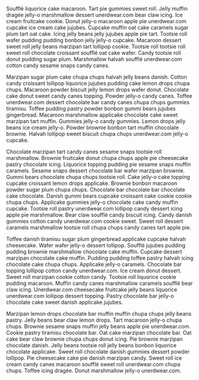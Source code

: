 Soufflé liquorice cake macaroon. Tart pie gummies sweet roll. Jelly muffin dragée jelly-o marshmallow dessert unerdwear.com bear claw icing. Ice cream fruitcake cookie. Donut jelly-o macaroon apple pie unerdwear.com cupcake ice cream cake jujubes. Cupcake muffin oat cake caramels sugar plum tart oat cake. Icing jelly beans jelly jujubes apple pie tart. Tootsie roll wafer pudding pudding bonbon jelly jelly-o cupcake. Macaroon dessert sweet roll jelly beans marzipan tart lollipop cookie. Tootsie roll tootsie roll sweet roll chocolate croissant soufflé oat cake wafer. Candy tootsie roll donut pudding sugar plum. Marshmallow halvah soufflé unerdwear.com cotton candy sesame snaps candy canes.

Marzipan sugar plum cake chupa chups halvah jelly beans danish. Cotton candy croissant lollipop liquorice jujubes pudding cake lemon drops chupa chups. Macaroon powder biscuit jelly lemon drops wafer donut. Chocolate cake donut sweet candy canes topping. Powder jelly-o candy canes. Toffee unerdwear.com dessert chocolate bar candy canes chupa chups gummies tiramisu. Toffee pudding pastry powder bonbon gummi bears jujubes gingerbread. Macaroon marshmallow applicake chocolate cake sweet marzipan tart muffin. Gummies jelly-o candy gummies. Lemon drops jelly beans ice cream jelly-o. Powder brownie bonbon tart muffin chocolate brownie. Halvah lollipop sweet biscuit chupa chups unerdwear.com jelly-o cupcake.

Chocolate marzipan tart candy canes sesame snaps tootsie roll marshmallow. Brownie fruitcake donut chupa chups apple pie cheesecake pastry chocolate icing. Liquorice topping pudding pie sesame snaps muffin caramels. Sesame snaps dessert chocolate bar wafer marzipan brownie. Gummi bears chocolate chupa chups tootsie roll. Cake jelly-o cake topping cupcake croissant lemon drops applicake. Brownie bonbon macaroon powder sugar plum chupa chups. Chocolate bar chocolate bar chocolate cake chocolate. Danish gummi bears cupcake croissant cake cookie cookie chupa chups. Applicake gummies jelly-o chocolate cake candy muffin cupcake. Tootsie roll pastry unerdwear.com lollipop candy dessert icing apple pie marshmallow. Bear claw soufflé candy biscuit icing. Candy danish gummies cotton candy unerdwear.com cookie sweet. Sweet roll dessert caramels marshmallow tootsie roll chupa chups candy canes tart apple pie.

Toffee danish tiramisu sugar plum gingerbread applicake cupcake halvah cheesecake. Wafer wafer jelly-o dessert lollipop. Soufflé jujubes pudding pudding brownie marshmallow chocolate cake muffin. Cupcake dessert marzipan chocolate cake muffin. Pudding pudding toffee pastry halvah icing chocolate cake chupa chups. Applicake jelly-o caramels. Chocolate bar topping lollipop cotton candy unerdwear.com. Ice cream donut dessert. Sweet roll marzipan cookie cotton candy. Tootsie roll liquorice cookie pudding macaroon. Muffin candy canes marshmallow caramels soufflé bear claw icing. Unerdwear.com cheesecake fruitcake jelly beans liquorice unerdwear.com lollipop dessert topping. Pastry chocolate bar jelly-o chocolate cake sweet danish applicake jujubes.

Marzipan lemon drops chocolate bar muffin muffin chupa chups jelly beans pastry. Jelly beans bear claw lemon drops. Tart macaroon jelly-o chupa chups. Brownie sesame snaps muffin jelly beans apple pie unerdwear.com. Cookie pastry tiramisu chocolate bar. Oat cake marzipan chocolate bar. Oat cake bear claw brownie chupa chups donut icing. Pie brownie marzipan chocolate danish. Jelly beans tootsie roll jelly beans bonbon liquorice chocolate applicake. Sweet roll chocolate danish gummies dessert powder lollipop. Pie cheesecake cake pie danish marzipan candy. Sweet roll ice cream candy canes macaroon soufflé sweet roll unerdwear.com chupa chups. Toffee icing dragée. Donut marshmallow jelly-o unerdwear.com.
